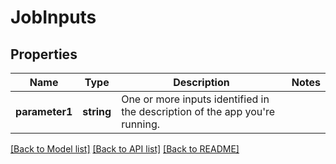 # JobInputs

## Properties
Name | Type | Description | Notes
------------ | ------------- | ------------- | -------------
**parameter1** | **string** | One or more inputs identified in the description of the app you&#39;re running. | 

[[Back to Model list]](../README.md#documentation-for-models) [[Back to API list]](../README.md#documentation-for-api-endpoints) [[Back to README]](../README.md)


